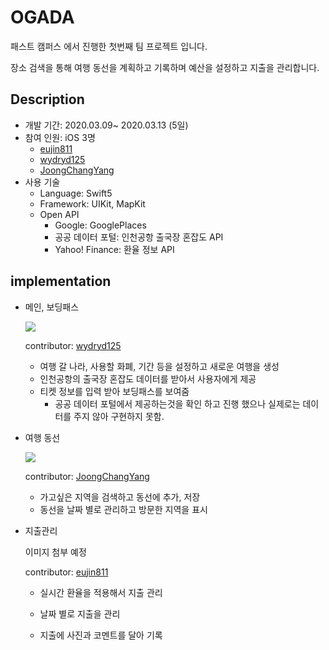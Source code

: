 # OGADA

패스트 캠퍼스 에서 진행한 첫번째 팀 프로젝트 입니다.

장소 검색을 통해 여행 동선을 계획하고 기록하며 예산을 설정하고 지출을 관리합니다.





## Description

- 개발 기간: 2020.03.09~ 2020.03.13 (5일)
- 참여 인원: iOS 3명
  - [eujin811](https://github.com/eujin811)
  - [wydryd125](https://github.com/wydryd125)
  - [JoongChangYang](https://github.com/JoongChangYang)
- 사용 기술
  - Language: Swift5
  - Framework: UIKit, MapKit
  - Open API
    - Google: GooglePlaces
    - 공공 데이터 포털: 인천공항 출국장 혼잡도 API 
    - Yahoo! Finance: 환율 정보 API



## implementation

- 메인, 보딩패스

  <img src = "https://github.com/JoongChangYang/OGADA_iOS/blob/master/assets/Main%26BordingPass.gif"></img>

  contributor: [wydryd125](https://github.com/wydryd125/OGADA_iOS)

  - 여행 갈 나라, 사용할 화폐, 기간 등을 설정하고 새로운 여행을 생성
  - 인천공항의 출국장 혼잡도 데이터를 받아서 사용자에게 제공
  - 티켓 정보를 입력 받아 보딩패스를 보여줌
    - 공공 데이터 포털에서 제공하는것을 확인 하고 진행 했으나 실제로는 데이터를 주지 않아 구현하지 못함.

- 여행 동선

  <img src = "https://github.com/JoongChangYang/OGADA_iOS/blob/master/assets/movingline.gif"></img>

  contributor: [JoongChangYang](https://github.com/JoongChangYang/OGADA_iOS/tree/doro)

  - 가고싶은 지역을 검색하고 동선에 추가, 저장
  - 동선을 날짜 별로 관리하고 방문한 지역을 표시

- 지출관리

  이미지 첨부 예정

  contributor: [eujin811](https://github.com/eujin811/OGADA_iOS)

  - 실시간 환율을 적용해서 지출 관리

  - 날짜 별로 지출을 관리
  - 지출에 사진과 코멘트를 달아 기록
